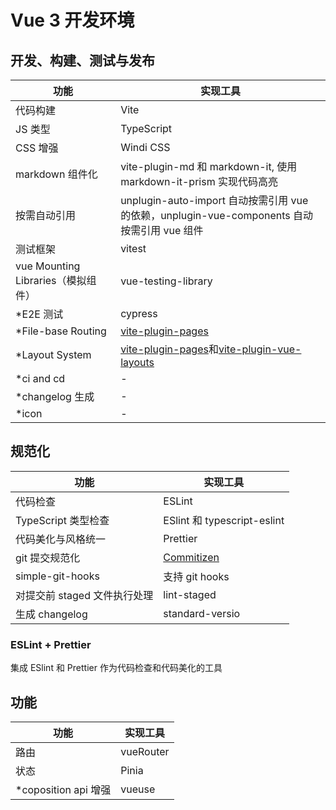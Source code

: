 # Vue 3 开发环境

## 开发、构建、测试与发布

| 功能                               | 实现工具                                                                                                                                                |
| ---------------------------------- | ------------------------------------------------------------------------------------------------------------------------------------------------------- |
| 代码构建                           | Vite                                                                                                                                                    |
| JS 类型                            | TypeScript                                                                                                                                              |
| CSS 增强                           | Windi CSS                                                                                                                                               |
| markdown 组件化                    | vite-plugin-md 和 markdown-it, 使用 markdown-it-prism 实现代码高亮                                                                                      |
| 按需自动引用                       | unplugin-auto-import 自动按需引用 vue 的依赖，unplugin-vue-components 自动按需引用 vue 组件                                                             |
| 测试框架                           | vitest                                                                                                                                                  |
| vue Mounting Libraries（模拟组件） | vue-testing-library                                                                                                                                     |
| \*E2E 测试                         | cypress                                                                                                                                                 |
| \*File-base Routing                | [vite-plugin-pages](https://github.com/hannoeru/vite-plugin-pages)                                                                                      |
| \*Layout System                    | [vite-plugin-pages](https://github.com/hannoeru/vite-plugin-pages)和[vite-plugin-vue-layouts](https://github.com/JohnCampionJr/vite-plugin-vue-layouts) |
| \*ci and cd                        | -                                                                                                                                                       |
| \*changelog 生成                   | -                                                                                                                                                       |
| \*icon                             | -                                                                                                                                                       |

## 规范化

| 功能                         | 实现工具                                           |
| ---------------------------- | -------------------------------------------------- |
| 代码检查                     | ESLint                                             |
| TypeScript 类型检查          | ESlint 和 typescript-eslint                        |
| 代码美化与风格统一           | Prettier                                           |
| git 提交规范化               | [Commitizen](https://github.com/commitizen/cz-cli) |
| simple-git-hooks             | 支持 git hooks                                     |
| 对提交前 staged 文件执行处理 | lint-staged                                        |
| 生成 changelog               | standard-versio                                    |

### ESLint + Prettier

集成 ESlint 和 Prettier 作为代码检查和代码美化的工具

## 功能

| 功能                  | 实现工具  |
| --------------------- | --------- |
| 路由                  | vueRouter |
| 状态                  | Pinia     |
| \*coposition api 增强 | vueuse    |
